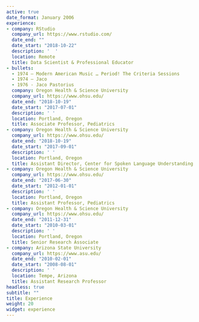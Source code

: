 ```yaml
---
active: true
date_format: January 2006
experience:
- company: RStudio
  company_url: https://www.rstudio.com/
  date_end: ""
  date_start: "2018-10-22"
  description: '  '
  location: Remote
  title: Data Scientist & Professional Educator
- bullets:
  - 1974 – Modern American Music … Period! The Criteria Sessions
  - 1974 – Jaco
  - 1976 - Jaco Pastorius
  company: Oregon Health & Science University
  company_url: https://www.ohsu.edu/
  date_end: "2018-10-19"
  date_start: "2017-07-01"
  description: ' '
  location: Portland, Oregon
  title: Associate Professor, Pediatrics
- company: Oregon Health & Science University
  company_url: https://www.ohsu.edu/
  date_end: "2018-10-19"
  date_start: "2017-09-01"
  description: ' '
  location: Portland, Oregon
  title: Assistant Director, Center for Spoken Language Understanding
- company: Oregon Health & Science University
  company_url: https://www.ohsu.edu/
  date_end: "2017-06-30"
  date_start: "2012-01-01"
  description: ' '
  location: Portland, Oregon
  title: Assistant Professor, Pediatrics
- company: Oregon Health & Science University
  company_url: https://www.ohsu.edu/
  date_end: "2011-12-31"
  date_start: "2010-03-01"
  description: ' '
  location: Portland, Oregon
  title: Senior Research Associate
- company: Arizona State University
  company_url: https://www.asu.edu/
  date_end: "2010-02-01"
  date_start: "2008-08-01"
  description: ' '
  location: Tempe, Arizona
  title: Assistant Research Professor
headless: true
subtitle: ""
title: Experience
weight: 20
widget: experience
---
```

